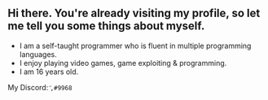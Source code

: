 ## Hi there. You're already visiting my profile, so let me tell you some things about myself.

- I am a self-taught programmer who is fluent in multiple programming languages.
- I enjoy playing video games, game exploiting & programming.
- I am 16 years old.

My Discord: ``҃,#9968``
